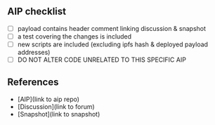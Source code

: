 ## AIP checklist

- [ ] payload contains header comment linking discussion & snapshot
- [ ] a test covering the changes is included
- [ ] new scripts are included (excluding ipfs hash & deployed payload addresses)
- [ ] DO NOT ALTER CODE UNRELATED TO THIS SPECIFIC AIP

## References

- [AIP](link to aip repo)
- [Discussion](link to forum)
- [Snapshot](link to snapshot)

